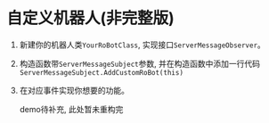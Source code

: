 # 自定义机器人(非完整版)

1. 新建你的机器人类`YourRoBotClass`, 实现接口`ServerMessageObserver`。
2. 构造函数带`ServerMessageSubject`参数, 并在构造函数中添加一行代码`ServerMessageSubject.AddCustomRoBot(this)`
3. 在对应事件实现你想要的功能。

    demo待补充, 此处暂未重构完